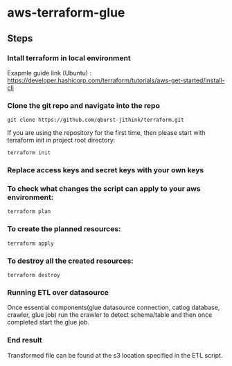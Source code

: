 # aws-terraform-glue


## Steps

### Intall terraform in local environment
Exapmle guide link (Ubuntu) : https://developer.hashicorp.com/terraform/tutorials/aws-get-started/install-cli


### Clone the git repo and navigate into the repo
```git clone https://github.com/qburst-jithink/terraform.git```


If you are using the repository for the first time, then please start with terraform init in project root directory:

```terraform init```

### Replace access keys and secret keys with your own keys

### To check what changes the script can apply to your aws environment:

```terraform plan```

### To create the planned resources:

```terraform apply```

### To destroy all the created resources:

```terraform destroy```


### Running ETL over datasource
Once essential components(glue datasource connection, catlog database, crawler, glue job)
run the crawler to detect schema/table and then once completed start the glue job.

### End result
Transformed file can be found at the s3 location specified in the ETL script.

